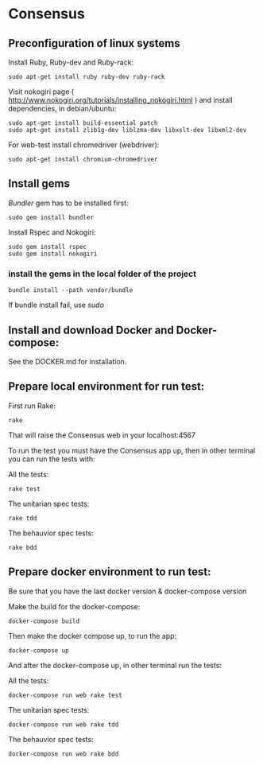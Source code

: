 # Consensus

## Preconfiguration of linux systems

Install Ruby, Ruby-dev and Ruby-rack:

~~~
sudo apt-get install ruby ruby-dev ruby-rack
~~~

Visit nokogiri page ( http://www.nokogiri.org/tutorials/installing_nokogiri.html ) and install dependencies, in debian/ubuntu:

~~~
sudo apt-get install build-essential patch
sudo apt-get install zlib1g-dev liblzma-dev libxslt-dev libxml2-dev
~~~

For web-test install chromedriver (webdriver):

~~~
sudo apt-get install chromium-chromedriver
~~~



## Install gems


*Bundler* gem has to be installed first:

~~~
sudo gem install bundler
~~~

Install Rspec and Nokogiri:

~~~
sudo gem install rspec
sudo gem install nokogiri
~~~


### install the gems in the local folder of the project
~~~
bundle install --path vendor/bundle
~~~

If bundle install fail, use *sudo*


## Install and download Docker and Docker-compose:

See the DOCKER.md for installation.


## Prepare local environment for run test:

First run Rake:

~~~
rake
~~~

That will raise the Consensus web in your localhost:4567

To run the test you must have the Consensus app up, then in other terminal you can run the tests with:

All the tests:
	 
~~~
rake test
~~~
	
The unitarian spec tests:
	
~~~
rake tdd
~~~
	
The behauvior spec tests:
	
~~~
rake bdd
~~~
	   
    

## Prepare docker environment to run test:

Be sure that you have the last docker version & docker-compose version 


Make the build for the docker-compose:

~~~
docker-compose build
~~~

Then make the docker compose up, to run the app:

~~~
docker-compose up
~~~

And after the docker-compose up, in other terminal run the tests:

All the tests:
	 
~~~
docker-compose run web rake test
~~~
	
The unitarian spec tests:
	
~~~
docker-compose run web rake tdd
~~~
	
The behauvior spec tests:
	
~~~
docker-compose run web rake bdd
~~~
